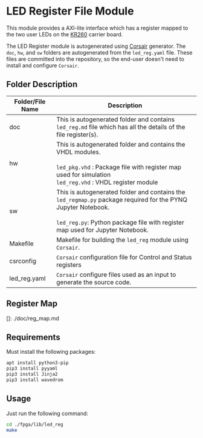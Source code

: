 # LED Register File Module

This module provides a AXI-lite interface which has a register mapped to the two user LEDs on the [KR260](https://www.xilinx.com/products/som/kria/kr260-robotics-starter-kit.html) carrier board.

The LED Register module is autogenerated using [Corsair](https://github.com/odelayIO/corsair-reg-map) generator.  The `doc`, `hw`, and `sw` folders are autogenerated from the `led_reg.yaml` file.  These files are committed into the repository, so the end-user doesn't need to install and configure `Corsair`.



## Folder Description

| Folder/File Name | Description                                                  |
| ---------------- | ------------------------------------------------------------ |
| doc              | This is autogenerated folder and contains `led_reg.md` file which has all the details of the file register(s). |
| hw               | This is autogenerated folder and contains the VHDL modules.<br /><br />`led_pkg.vhd` : Package file with register map used for simulation<br />`led_reg.vhd` : VHDL register module |
| sw               | This is autogenerated folder and contains the `led_regmap.py` package required for the PYNQ Jupyter Notebook.   <br /><br />`led_reg.py`: Python package file with register map used for Jupyter Notebook. |
| Makefile         | Makefile for building the `led_reg` module using `Corsair`.  |
| csrconfig        | `Corsair` configuration file for Control and Status registers |
| led_reg.yaml     | `Corsair` configure files used as an input to generate the source code. |



## Register Map

[]: ./doc/reg_map.md



## Requirements

Must install the following packages:

```bash
apt install python3-pip
pip3 install pyyaml
pip3 install Jinja2
pip3 install wavedrom 
```



## Usage

Just run the following command:

```bash
cd ./fpga/lib/led_reg
make
```



